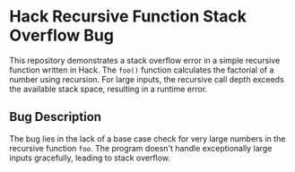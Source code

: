 # Hack Recursive Function Stack Overflow Bug

This repository demonstrates a stack overflow error in a simple recursive function written in Hack. The `foo()` function calculates the factorial of a number using recursion.  For large inputs, the recursive call depth exceeds the available stack space, resulting in a runtime error.

## Bug Description
The bug lies in the lack of a base case check for very large numbers in the recursive function `foo`.  The program doesn't handle exceptionally large inputs gracefully, leading to stack overflow.